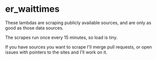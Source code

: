 # er_waittimes

These lambdas are scraping publicly available sources, and are only as good as those data sources. 

The scrapes run once every 15 minutes, so load is tiny.

If you have sources you want to scrape I'll merge pull requests, or open issues with pointers to the sites and I'll work on it.
